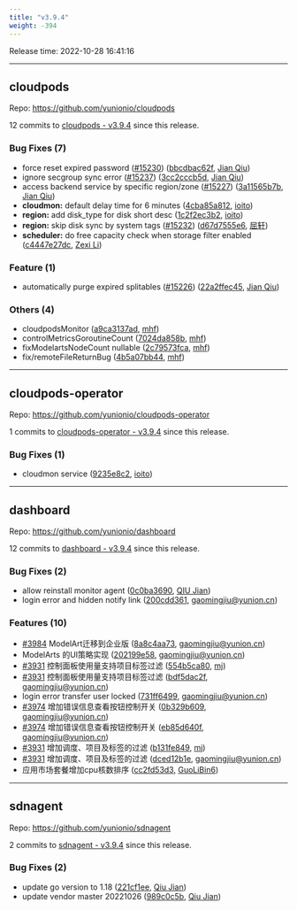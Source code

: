 ```yaml
---
title: "v3.9.4"
weight: -394
---
```


Release time: 2022-10-28 16:41:16

-----

## cloudpods

Repo: https://github.com/yunionio/cloudpods

12 commits to [cloudpods - v3.9.4] since this release.

### Bug Fixes (7)
- force reset expired password ([#15230](https://github.com/yunionio/cloudpods/issues/15230)) ([bbcdbac62f](https://github.com/yunionio/cloudpods/commit/bbcdbac62f7e6c78faea39739bb68b51d86c6474), [Jian Qiu](mailto:swordqiu@gmail.com))
- ignore secgroup sync error ([#15237](https://github.com/yunionio/cloudpods/issues/15237)) ([3cc2cccb5d](https://github.com/yunionio/cloudpods/commit/3cc2cccb5d434c7775935461967e8b40101a77c3), [Jian Qiu](mailto:swordqiu@gmail.com))
- access backend service by specific region/zone ([#15227](https://github.com/yunionio/cloudpods/issues/15227)) ([3a11565b7b](https://github.com/yunionio/cloudpods/commit/3a11565b7b943d55565032c973df8df61666f316), [Jian Qiu](mailto:swordqiu@gmail.com))
- **cloudmon:** default delay time for 6 minutes ([4cba85a812](https://github.com/yunionio/cloudpods/commit/4cba85a81217f7c858167608925cd522df4001cc), [ioito](mailto:qu_xuan@icloud.com))
- **region:** add disk_type for disk short desc ([1c2f2ec3b2](https://github.com/yunionio/cloudpods/commit/1c2f2ec3b2f2b0027314d979cf918640a42d25e1), [ioito](mailto:qu_xuan@icloud.com))
- **region:** skip disk sync by system tags ([#15232](https://github.com/yunionio/cloudpods/issues/15232)) ([d67d7555e6](https://github.com/yunionio/cloudpods/commit/d67d7555e657a218baa4506761ca2083b7cfe434), [屈轩](mailto:qu_xuan@icloud.com))
- **scheduler:** do free capacity check when storage filter enabled ([c4447e27dc](https://github.com/yunionio/cloudpods/commit/c4447e27dc2a144f3aab3c016c145bbdc424c636), [Zexi Li](mailto:zexi.li@icloud.com))

### Feature (1)
- automatically purge expired splitables ([#15226](https://github.com/yunionio/cloudpods/issues/15226)) ([22a2ffec45](https://github.com/yunionio/cloudpods/commit/22a2ffec452efca19e55b38bf16aba8d0edc18e3), [Jian Qiu](mailto:swordqiu@gmail.com))

### Others (4)
- cloudpodsMonitor ([a9ca3137ad](https://github.com/yunionio/cloudpods/commit/a9ca3137ad7396b75b3defc7e03e156b1166755f), [mhf](mailto:mhf1018763435@163.com))
- controlMetricsGoroutineCount ([7024da858b](https://github.com/yunionio/cloudpods/commit/7024da858b59a5d06abb9a746a62262ed25d4941), [mhf](mailto:mhf1018763435@163.com))
- fixModelartsNodeCount nullable ([2c79573fca](https://github.com/yunionio/cloudpods/commit/2c79573fca0b16c68f245dbec5a7b04fd1be27f4), [mhf](mailto:mhf1018763435@163.com))
- fix/remoteFileReturnBug ([4b5a07bb44](https://github.com/yunionio/cloudpods/commit/4b5a07bb448647b6fae54e724d8e3e6feb83c591), [mhf](mailto:mhf1018763435@163.com))

[cloudpods - v3.9.4]: https://github.com/yunionio/cloudpods/compare/v3.9.3...v3.9.4
-----

## cloudpods-operator

Repo: https://github.com/yunionio/cloudpods-operator

1 commits to [cloudpods-operator - v3.9.4] since this release.

### Bug Fixes (1)
- cloudmon service ([9235e8c2](https://github.com/yunionio/cloudpods-operator/commit/9235e8c2ee49eda3119519c8567987e17bc8bcc3), [ioito](mailto:qu_xuan@icloud.com))

[cloudpods-operator - v3.9.4]: https://github.com/yunionio/cloudpods-operator/compare/v3.9.3...v3.9.4
-----

## dashboard

Repo: https://github.com/yunionio/dashboard

12 commits to [dashboard - v3.9.4] since this release.

### Bug Fixes (2)
- allow reinstall monitor agent ([0c0ba3690](https://github.com/yunionio/dashboard/commit/0c0ba369059078bbaf58b0fa43e909e363962782), [QIU Jian](mailto:qiujian@yunionyun.com))
- login error and hidden notify link ([200cdd361](https://github.com/yunionio/dashboard/commit/200cdd361102dd96fbfda6f942f6226a5db5c64d), [gaomingjiu@yunion.cn](mailto:gaomingjiu@yunion.cn))

### Features (10)
- [#3984](https://github.com/yunionio/dashboard/issues/3984) ModelArt迁移到企业版 ([8a8c4aa73](https://github.com/yunionio/dashboard/commit/8a8c4aa73f9c862bbf15d244efb44e8e9d3cd7a9), [gaomingjiu@yunion.cn](mailto:gaomingjiu@yunion.cn))
- ModelArts 的UI策略实现 ([202199e58](https://github.com/yunionio/dashboard/commit/202199e58d3c5986c91e9a14badbbb01da6f5abb), [gaomingjiu@yunion.cn](mailto:gaomingjiu@yunion.cn))
- [#3931](https://github.com/yunionio/dashboard/issues/3931) 控制面板使用量支持项目标签过滤 ([554b5ca80](https://github.com/yunionio/dashboard/commit/554b5ca80771d5205825af94253a0ab237cb3c06), [mj](mailto:gaomingjiu@yunion.cn))
- [#3931](https://github.com/yunionio/dashboard/issues/3931) 控制面板使用量支持项目标签过滤 ([bdf5dac2f](https://github.com/yunionio/dashboard/commit/bdf5dac2f41bc0c77597c7026487be2c20310126), [gaomingjiu@yunion.cn](mailto:gaomingjiu@yunion.cn))
- login error transfer user locked ([731ff6499](https://github.com/yunionio/dashboard/commit/731ff6499fcd78426d0fbb818bd3e3ee0ff045fd), [gaomingjiu@yunion.cn](mailto:gaomingjiu@yunion.cn))
- [#3974](https://github.com/yunionio/dashboard/issues/3974) 增加错误信息查看按钮控制开关 ([0b329b609](https://github.com/yunionio/dashboard/commit/0b329b609c01d3febd43bbc69f1034b2c7655463), [gaomingjiu@yunion.cn](mailto:gaomingjiu@yunion.cn))
- [#3974](https://github.com/yunionio/dashboard/issues/3974) 增加错误信息查看按钮控制开关 ([eb85d640f](https://github.com/yunionio/dashboard/commit/eb85d640ff265485052e794535d48f41bd83aca1), [gaomingjiu@yunion.cn](mailto:gaomingjiu@yunion.cn))
- [#3931](https://github.com/yunionio/dashboard/issues/3931) 增加调度、项目及标签的过滤 ([b131fe849](https://github.com/yunionio/dashboard/commit/b131fe849fe13f60cbaa6797a7278505074026f2), [mj](mailto:gaomingjiu@yunion.cn))
- [#3931](https://github.com/yunionio/dashboard/issues/3931) 增加调度、项目及标签的过滤 ([dced12b1e](https://github.com/yunionio/dashboard/commit/dced12b1e0706e4b4b44d12bdb6ad567bbaeb838), [gaomingjiu@yunion.cn](mailto:gaomingjiu@yunion.cn))
- 应用市场套餐增加cpu核数排序 ([cc2fd53d3](https://github.com/yunionio/dashboard/commit/cc2fd53d3e88a3768afccfc351194b56ac42dc56), [GuoLiBin6](mailto:glbin533@163.com))

[dashboard - v3.9.4]: https://github.com/yunionio/dashboard/compare/v3.9.3...v3.9.4
-----

## sdnagent

Repo: https://github.com/yunionio/sdnagent

2 commits to [sdnagent - v3.9.4] since this release.

### Bug Fixes (2)
- update go version to 1.18 ([221cf1ee](https://github.com/yunionio/sdnagen/commit/221cf1eeb80412faaa9ab8ed4865a5d0b0e33d0c), [Qiu Jian](mailto:qiujian@yunionyun.com))
- update vendor master 20221026 ([989c0c5b](https://github.com/yunionio/sdnagen/commit/989c0c5b82cb7e3f04a093e5e9bd1e6fdaae8102), [Qiu Jian](mailto:qiujian@yunionyun.com))

[sdnagent - v3.9.4]: https://github.com/yunionio/sdnagent/compare/v3.9.3...v3.9.4
